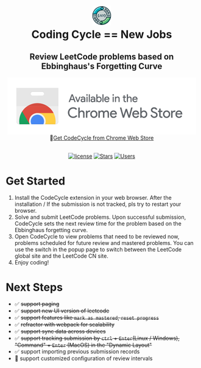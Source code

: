 <h1 align="center">
  <img src="assets/logo2.png" style="width: 10%;" />
  <br>
    <B>C</B>oding <B>C</B>ycle <B>==</B> <B>N</B>ew <B>J</B>obs
  <br>
</h1>

<h2 align="center">
     Review LeetCode problems based on Ebbinghaus's Forgetting Curve
</h2>

<div align="center">
  <a href="https://chrome.google.com/webstore/detail/codecycle/lmjangoiaeocnlehffdlidjockaohhjj">
    <img align="center" src="assets/chrome-store.png" />
  </a>
</div>
<div align="center">
🔗<a href="https://chromewebstore.google.com/detail/codecycle/lmjangoiaeocnlehffdlidjockaohhjj">Get CodeCycle from Chrome Web Store</a>
</div>

<br>

<div align="center">

[![license](https://img.shields.io/badge/license-MIT-green)](https://github.com/ADolkun/CodeCycle/blob/main/LICENSE)
[![Stars](https://img.shields.io/github/stars/ADolkun/CodeCycle)](https://github.com/ADolkun/CodeCycle/stargazers)
[![Users](https://img.shields.io/chrome-web-store/users/lmjangoiaeocnlehffdlidjockaohhjj)](https://chrome.google.com/webstore/detail/codecycle/lmjangoiaeocnlehffdlidjockaohhjj)

</div>

# Get Started

1. Install the CodeCycle extension in your web browser. After the installation / If the submission is not tracked, pls try to restart your browser.
2. Solve and submit LeetCode problems. Upon successful submission, CodeCycle sets the next review time for the problem based on the Ebbinghaus forgetting curve.
3. Open CodeCycle to view problems that need to be reviewed now, problems scheduled for future review and mastered problems. You can use the switch in the popup page to switch between the LeetCode global site and the LeetCode CN site.
4. Enjoy coding!

# Next Steps

- ✅ ~~support paging~~
- ✅ ~~support new UI version of leetcode~~
- ✅ ~~support features like `mark as mastered`, `reset progress`~~
- ✅ ~~refractor with webpack for scalability~~
- ✅ ~~support sync data across devices~~
- ✅ ~~support tracking submission by `ctrl` + `Enter`(Linux / Windows), "Command" + `Enter` (MacOS) in the "Dynamic Layout"~~
- ✅ support importing previous submission records
- 🔲 support customized configuration of review intervals
